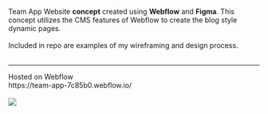 
Team App Website **concept** created using **Webflow** and **Figma**.  This concept utilizes the CMS features of Webflow to create the blog style dynamic pages.
<br>
<br>
Included in repo are examples of my wireframing and design process.
<br>
<br>
<hr>
Hosted on Webflow
<br>
https://team-app-7c85b0.webflow.io/
<br>
<br>
<img src="https://github.com/ps104/team-app-concept/blob/78aeea0d51867ed55d9d8a451d1d04a4b268e8ae/HP%20Design.jpg">






